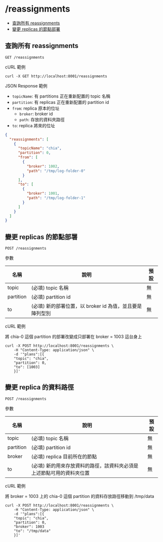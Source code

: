 /reassignments
===

- [查詢所有 reassignments](#查詢所有-reassignments)
- [變更 replicas 的節點部署](#變更-replicas-的節點部署)

## 查詢所有 reassignments
```shell
GET /reassignments
```

cURL 範例
```shell
curl -X GET http://localhost:8001/reassignments
```

JSON Response 範例
- `topicName`: 有 partitions 正在重新配置的 topic 名稱
- `partition`: 有 replicas 正在重新配置的 partition id
- `from`: replica 原本的位址
  - `broker`: broker id
  - `path`: 存放的資料夾路徑
- `to`: replica 將來的位址
```json
{
  "reassignments": [
    {
      "topicName": "chia",
      "partition": 0,
      "from": [
        {
          "broker": 1002,
          "path": "/tmp/log-folder-0"
        }
      ],
      "to": [
        {
          "broker": 1001,
          "path": "/tmp/log-folder-1"
        }
      ]
    }
  ]
}
```

## 變更 replicas 的節點部署

```shell
POST /reassignments
```
參數

| 名稱        | 說明                                  | 預設  |
|-----------|-------------------------------------|-----|
| topic     | (必填) topic 名稱                       | 無   |
| partition | (必填) partition id                   | 無 |
| to        | (必填) 新的部署位置，以 broker id 為值，並且要是陣列型別 | 無 |

cURL 範例

將 chia-0 這個 partition 的部署改變成只部署在 broker = 1003 這台身上
```shell
curl -X POST http://localhost:8001/reassignments \
    -H "Content-Type: application/json" \
    -d '"plans":[{
    "topic": "chia", 
    "partition": 0,
    "to": [1003]
    }]' 
```

## 變更 replica 的資料路徑

```shell
POST /reassignments
```
參數

| 名稱        | 說明                                   | 預設  |
|-----------|--------------------------------------|-----|
| topic     | (必填) topic 名稱                        | 無   |
| partition | (必填) partition id                    | 無 |
| broker    | (必填) replica 目前所在的節點                 | 無 |
| to        | (必填) 新的用來存放資料的路徑，該資料夾必須是上述節點可用的資料夾位置 | 無 |

cURL 範例

將 broker = 1003 上的 chia-0 這個 partition 的資料存放路徑移動到 /tmp/data
```shell
curl -X POST http://localhost:8001/reassignments \
    -H "Content-Type: application/json" \
    -d '"plans":[{
    "topic": "chia", 
    "partition": 0,
    "broker": 1003
    "to": "/tmp/data"
    }]' 
```
